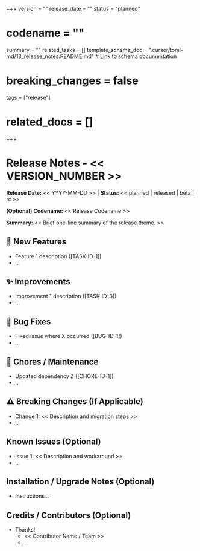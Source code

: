 +++
version = ""
release_date = ""
status = "planned"
# codename = ""
summary = ""
related_tasks = []
template_schema_doc = ".cursor/toml-md/13_release_notes.README.md" # Link to schema documentation
# breaking_changes = false
tags = ["release"]
# related_docs = []
+++

# Release Notes - << VERSION_NUMBER >>

**Release Date:** << YYYY-MM-DD >> | **Status:** << planned | released | beta | rc >>

**(Optional) Codename:** << Release Codename >>

**Summary:** << Brief one-line summary of the release theme. >>

## 🚀 New Features

*   Feature 1 description ([TASK-ID-1])
*   ...

## ✨ Improvements

*   Improvement 1 description ([TASK-ID-3])
*   ...

## 🐛 Bug Fixes

*   Fixed issue where X occurred ([BUG-ID-1])
*   ...

## 🧹 Chores / Maintenance

*   Updated dependency Z ([CHORE-ID-1])
*   ...

## ⚠️ Breaking Changes (If Applicable)

*   Change 1: << Description and migration steps >>
*   ...

## Known Issues (Optional)

*   Issue 1: << Description and workaround >>
*   ...

## Installation / Upgrade Notes (Optional)

*   Instructions...

## Credits / Contributors (Optional)

*   Thanks!
    *   << Contributor Name / Team >>
    *   ...